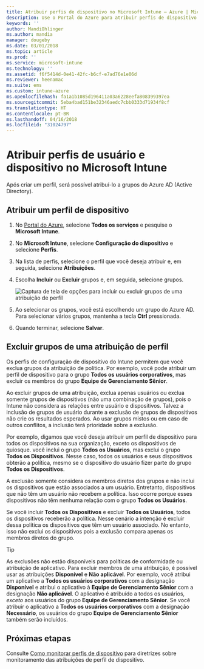 ```yaml
---
title: Atribuir perfis de dispositivo no Microsoft Intune – Azure | Microsoft Docs
description: Use o Portal do Azure para atribuir perfis de dispositivo e políticas a usuários e a dispositivos. Saiba como excluir grupos de uma atribuição de perfil no Microsoft Intune.
keywords: ''
author: MandiOhlinger
ms.author: mandia
manager: dougeby
ms.date: 03/01/2018
ms.topic: article
ms.prod: ''
ms.service: microsoft-intune
ms.technology: ''
ms.assetid: f6f5414d-0e41-42fc-b6cf-e7ad76e1e06d
ms.reviewer: heenamac
ms.suite: ems
ms.custom: intune-azure
ms.openlocfilehash: fa1a1b1085d196411a03a6228eefa808399397ea
ms.sourcegitcommit: 5eba4bad151be32346aedc7cbb0333d71934f8cf
ms.translationtype: HT
ms.contentlocale: pt-BR
ms.lasthandoff: 04/16/2018
ms.locfileid: "31024797"
---
```

# <a name="assign-user-and-device-profiles-in-microsoft-intune"></a>Atribuir perfis de usuário e dispositivo no Microsoft Intune

Após criar um perfil, será possível atribuí-lo a grupos do Azure AD (Active Directory).

## <a name="assign-a-device-profile"></a>Atribuir um perfil de dispositivo

1. No [Portal do Azure](https://portal.azure.com), selecione **Todos os serviços** e pesquise o **Microsoft Intune**.
2. No **Microsoft Intune**, selecione **Configuração do dispositivo** e selecione **Perfis**.
3. Na lista de perfis, selecione o perfil que você deseja atribuir e, em seguida, selecione **Atribuições**.
4. Escolha **Incluir** ou **Excluir** grupos e, em seguida, selecione grupos.  

    ![Captura de tela de opções para incluir ou excluir grupos de uma atribuição de perfil](./media/group-include-exclude.png)

5. Ao selecionar os grupos, você está escolhendo um grupo do Azure AD. Para selecionar vários grupos, mantenha a tecla **Ctrl** pressionada.
6. Quando terminar, selecione **Salvar**.

## <a name="exclude-groups-from-a-profile-assignment"></a>Excluir grupos de uma atribuição de perfil

Os perfis de configuração de dispositivo do Intune permitem que você exclua grupos da atribuição de política. Por exemplo, você pode atribuir um perfil de dispositivo para o grupo **Todos os usuários corporativos**, mas excluir os membros do grupo **Equipe de Gerenciamento Sênior**.

Ao excluir grupos de uma atribuição, exclua apenas usuários ou exclua somente grupos de dispositivos (não uma combinação de grupos), pois o Intune não considera as relações entre usuário e dispositivos. Talvez a inclusão de grupos de usuário durante a exclusão de grupos de dispositivos não crie os resultados esperados. Ao usar grupos mistos ou em caso de outros conflitos, a inclusão terá prioridade sobre a exclusão.

Por exemplo, digamos que você deseja atribuir um perfil de dispositivo para todos os dispositivos na sua organização, exceto os dispositivos de quiosque. você inclui o grupo **Todos os Usuários**, mas exclui o grupo **Todos os Dispositivos**. Nesse caso, todos os usuários e seus dispositivos obterão a política, mesmo se o dispositivo do usuário fizer parte do grupo **Todos os Dispositivos**.

A exclusão somente considera os membros diretos dos grupos e não inclui os dispositivos que estão associados a um usuário. Entretanto, dispositivos que não têm um usuário não recebem a política. Isso ocorre porque esses dispositivos não têm nenhuma relação com o grupo **Todos os Usuários**.

Se você incluir **Todos os Dispositivos** e excluir **Todos os Usuários**, todos os dispositivos receberão a política. Nesse cenário a intenção é excluir dessa política os dispositivos que têm um usuário associado. No entanto, isso não exclui os dispositivos pois a exclusão compara apenas os membros diretos do grupo.

>[!TIP]
>As exclusões não estão disponíveis para políticas de conformidade ou atribuição de aplicativo. Para excluir membros de uma atribuição, é possível usar as atribuições **Disponível** e **Não aplicável**. Por exemplo, você atribui um aplicativo a **Todos os usuários corporativos** com a designação **Disponível** e atribui o aplicativo à **Equipe de Gerenciamento Sênior** com a designação **Não aplicável**. O aplicativo é atribuído a todos os usuários, *exceto* aos usuários do grupo **Equipe de Gerenciamento Sênior**. Se você atribuir o aplicativo a **Todos os usuários corporativos** com a designação **Necessário**, os usuários do grupo **Equipe de Gerenciamento Sênior** também serão incluídos.

## <a name="next-steps"></a>Próximas etapas
Consulte [Como monitorar perfis de dispositivo](device-profile-monitor.md) para diretrizes sobre monitoramento das atribuições de perfil de dispositivo.
